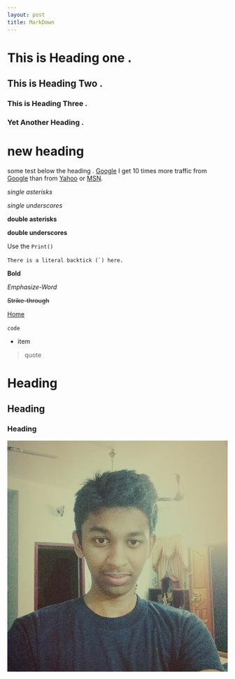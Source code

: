 ```yaml
---
layout: post
title: MarkDown
---
```

# This is Heading one .

## This is Heading Two .

### This is Heading Three .


### Yet Another Heading .

# new heading
 some test below the heading .
[Google](http://www.google.com "Google !!")
I get 10 times more traffic from [Google][] than from
[Yahoo][] or [MSN][].

  [google]: http://google.com/        "Google"
  [yahoo]:  http://search.yahoo.com/  "Yahoo Search"
  [msn]:    http://search.msn.com/    "MSN Search"
  *single asterisks*

  _single underscores_

  **double asterisks**

  __double underscores__
  
  Use the `Print()`
 
 
 ``There is a literal backtick (`) here.``

**Bold**


*Emphasize-Word* 


~~Strike-through~~   


[Home](/)


`code`    
   
* item     
> quote    

#  Heading  

##  Heading  

###  Heading

![img](/assets/img/avatar.jpg "My image")
